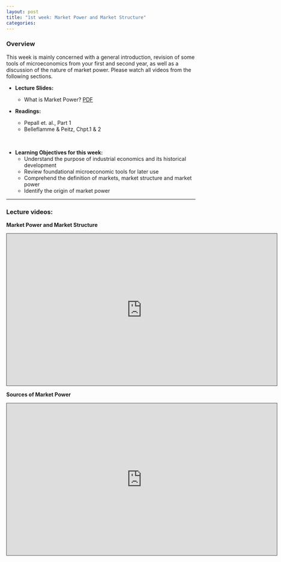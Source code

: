 ```yaml
---
layout: post
title: "1st week: Market Power and Market Structure"
categories: 
---
```


### Overview

This week is mainly concerned with a general introduction, revision of some tools of microeconomics from your first and second year, as well as a discussion of the nature of market power. Please watch all videos from the following sections.
  
- **Lecture Slides:**  
  - What is Market Power? [PDF](https://drive.google.com/uc?export=download&id=1nzcTWumzy6lSqPJqbMiiiixCQCpjWdl9)
  
- **Readings:**
  - Pepall et. al., Part 1
  - Belleflamme & Peitz, Chpt.1 & 2

<br>

- **Learning Objectives for this week:**
  - Understand the purpose of industrial economics and its historical development
  - Review foundational microeconomic tools for later use
  - Comprehend the definition of markets, market structure and market power
  - Identify the origin of market power

--- 

### Lecture videos: 


**Market Power and Market Structure**
<p><iframe width="720" height="405" style="border: 1px solid #464646;" src="https://york.cloud.panopto.eu/Panopto/Pages/Embed.aspx?id=132ad74f-935b-4f09-bb53-ac4a0113aef4&amp;autoplay=false&amp;offerviewer=true&amp;showtitle=false&amp;showbrand=false&amp;start=0&amp;interactivity=all" allowfullscreen="allowfullscreen" allow="autoplay"></iframe></p>

**Sources of Market Power**

<p><iframe width="720" height="405" style="border: 1px solid #464646;" src="https://york.cloud.panopto.eu/Panopto/Pages/Embed.aspx?id=8611f02a-9798-4a7a-a0ba-ac4a01181869&amp;autoplay=false&amp;offerviewer=true&amp;showtitle=false&amp;showbrand=false&amp;start=0&amp;interactivity=all" allowfullscreen="allowfullscreen" allow="autoplay"></iframe></p>